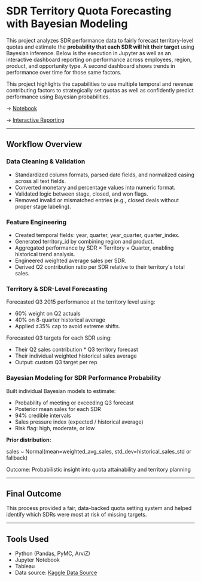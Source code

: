 # SDR Territory Quota Forecasting with Bayesian Modeling

This project analyzes SDR performance data to fairly forecast territory-level quotas and estimate the **probability that each SDR will hit their target** using Bayesian inference. Below is the execution in Jupyter as well as an interactive dashboard reporting on performance across employees, region, product, and opportunity type. A second dashboard shows trends in performance over time for those same factors.

This project highlights the capabilities to use multiple temporal and revenue contributing factors to strategically set quotas as well as confidently predict performance using Bayesian probabilities.

-> [Notebook](https://github.com/AKapett/SDR_Quota_Setting_Bayesian_Model/blob/main/SDR%20%20Quota%20Forecasting%20%26%20Rep%20Bayesian.ipynb) 

-> [Interactive Reporting](https://public.tableau.com/views/SDRQuarterlyIntelligence-Performance-Trends/Story1?:language=en-US&:sid=&:redirect=auth&:display_count=n&:origin=viz_share_link)

---

## Workflow Overview

### Data Cleaning & Validation

- Standardized column formats, parsed date fields, and normalized casing across all text fields.
- Converted monetary and percentage values into numeric format.
- Validated logic between stage, closed, and won flags.
- Removed invalid or mismatched entries (e.g., closed deals without proper stage labeling).


### Feature Engineering

- Created temporal fields: year, quarter, year_quarter, quarter_index.
- Generated territory_id by combining region and product.
- Aggregated performance by SDR × Territory × Quarter, enabling historical trend analysis.
- Engineered weighted average sales per SDR.
- Derived Q2 contribution ratio per SDR relative to their territory's total sales.


### Territory & SDR-Level Forecasting

Forecasted Q3 2015 performance at the territory level using:

- 60% weight on Q2 actuals
- 40% on 8-quarter historical average
- Applied ±35% cap to avoid extreme shifts.


Forecasted Q3 targets for each SDR using:

- Their Q2 sales contribution * Q3 territory forecast
- Their individual weighted historical sales average
- Output: custom Q3 target per rep


### Bayesian Modeling for SDR Performance Probability

Built individual Bayesian models to estimate:

- Probability of meeting or exceeding Q3 forecast
- Posterior mean sales for each SDR
- 94% credible intervals
- Sales pressure index (expected / historical average)
- Risk flag: high, moderate, or low


**Prior distribution:**

sales ~ Normal(mean=weighted_avg_sales, std_dev=historical_sales_std or fallback)


Outcome: Probabilistic insight into quota attainability and territory planning



---

## Final Outcome

This process provided a fair, data-backed quota setting system and helped identify which SDRs were most at risk of missing targets.

---

## Tools Used
- Python (Pandas, PyMC, ArviZ)
- Jupyter Notebook
- Tableau
- Data source: [Kaggle Data Source](https://www.kaggle.com/datasets/rahuldhanola/salesforce-sales-quota-data)
